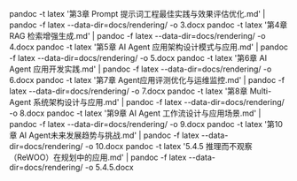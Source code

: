 


pandoc  -t latex '第3章 Prompt 提示词工程最佳实践与效果评估优化.md'  | pandoc -f latex --data-dir=docs/rendering/ -o 3.docx
pandoc  -t latex '第4章 RAG 检索增强生成.md'  | pandoc -f latex --data-dir=docs/rendering/ -o 4.docx
pandoc  -t latex '第5章 AI Agent 应用架构设计模式与应用.md'  | pandoc -f latex --data-dir=docs/rendering/ -o 5.docx
pandoc  -t latex '第6章 AI Agent 应用开发实践.md'  | pandoc -f latex --data-dir=docs/rendering/ -o 6.docx
pandoc  -t latex '第7章 Agent应用评测优化与运维监控.md'  | pandoc -f latex --data-dir=docs/rendering/ -o 7.docx
pandoc  -t latex '第8章 Multi-Agent 系统架构设计与应用.md'  | pandoc -f latex --data-dir=docs/rendering/ -o 8.docx
pandoc  -t latex '第9章 AI Agent 工作流设计与应用场景.md'  | pandoc -f latex --data-dir=docs/rendering/ -o 9.docx
pandoc  -t latex '第10章 AI Agent未来发展趋势与挑战.md'  | pandoc -f latex --data-dir=docs/rendering/ -o 10.docx
pandoc  -t latex '5.4.5 推理而不观察（ReWOO）在规划中的应用.md'  | pandoc -f latex --data-dir=docs/rendering/ -o 5.4.5.docx

